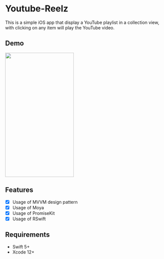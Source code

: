 # Youtube-Reelz

This is a simple iOS app that display a YouTube playlist in a collection view, with clicking on any item will play the YouTube video.

## Demo
<p align="row">
<img src= "https://media.giphy.com/media/Pfk663iA30GiI0I0PH/giphy.gif" width="220" height="400" >
</p>

## Features

- [x] Usage of MVVM design pattern
- [x] Usage of Moya
- [x] Usage of PromiseKit
- [x] Usage of RSwift

## Requirements

- Swift 5+
- Xcode 12+
